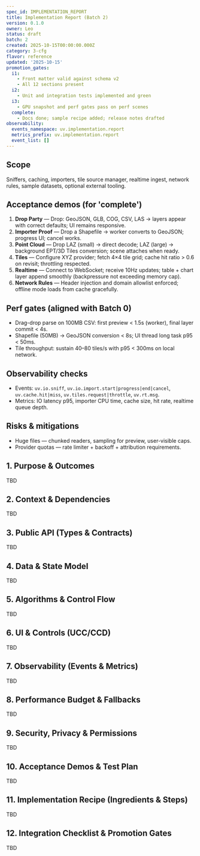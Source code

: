 ```yaml
---
spec_id: IMPLEMENTATION_REPORT
title: Implementation Report (Batch 2)
version: 0.1.0
owner: Leo
status: draft
batch: 2
created: 2025-10-15T00:00:00.000Z
category: 3-cfg
flavor: reference
updated: '2025-10-15'
promotion_gates:
  i1:
    - Front matter valid against schema v2
    - All 12 sections present
  i2:
    - Unit and integration tests implemented and green
  i3:
    - GPU snapshot and perf gates pass on perf scenes
  complete:
    - Docs done; sample recipe added; release notes drafted
observability:
  events_namespace: uv.implementation.report
  metrics_prefix: uv.implementation.report
  event_list: []
---
```


## Scope
Sniffers, caching, importers, tile source manager, realtime ingest, network rules, sample datasets, optional external tooling.

## Acceptance demos (for 'complete')
1. **Drop Party** — Drop: GeoJSON, GLB, COG, CSV, LAS → layers appear with correct defaults; UI remains responsive.
2. **Importer Proof** — Drop a Shapefile → worker converts to GeoJSON; progress UI; cancel works.
3. **Point Cloud** — Drop LAZ (small) → direct decode; LAZ (large) → background EPT/3D Tiles conversion; scene attaches when ready.
4. **Tiles** — Configure XYZ provider; fetch 4×4 tile grid; cache hit ratio > 0.6 on revisit; throttling respected.
5. **Realtime** — Connect to WebSocket; receive 10Hz updates; table + chart layer append smoothly (backpressure not exceeding memory cap).
6. **Network Rules** — Header injection and domain allowlist enforced; offline mode loads from cache gracefully.

## Perf gates (aligned with Batch 0)
- Drag-drop parse on 100MB CSV: first preview < 1.5s (worker), final layer commit < 4s.
- Shapefile (50MB) → GeoJSON conversion < 8s; UI thread long task p95 < 50ms.
- Tile throughput: sustain 40–80 tiles/s with p95 < 300ms on local network.

## Observability checks
- Events: `uv.io.sniff`, `uv.io.import.start|progress|end|cancel`, `uv.cache.hit|miss`, `uv.tiles.request|throttle`, `uv.rt.msg`.
- Metrics: IO latency p95, importer CPU time, cache size, hit rate, realtime queue depth.

## Risks & mitigations
- Huge files — chunked readers, sampling for preview, user-visible caps.
- Provider quotas — rate limiter + backoff + attribution requirements.

## 1. Purpose & Outcomes
TBD


## 2. Context & Dependencies
TBD


## 3. Public API (Types & Contracts)
TBD


## 4. Data & State Model
TBD


## 5. Algorithms & Control Flow
TBD


## 6. UI & Controls (UCC/CCD)
TBD


## 7. Observability (Events & Metrics)
TBD


## 8. Performance Budget & Fallbacks
TBD


## 9. Security, Privacy & Permissions
TBD


## 10. Acceptance Demos & Test Plan
TBD


## 11. Implementation Recipe (Ingredients & Steps)
TBD


## 12. Integration Checklist & Promotion Gates
TBD
